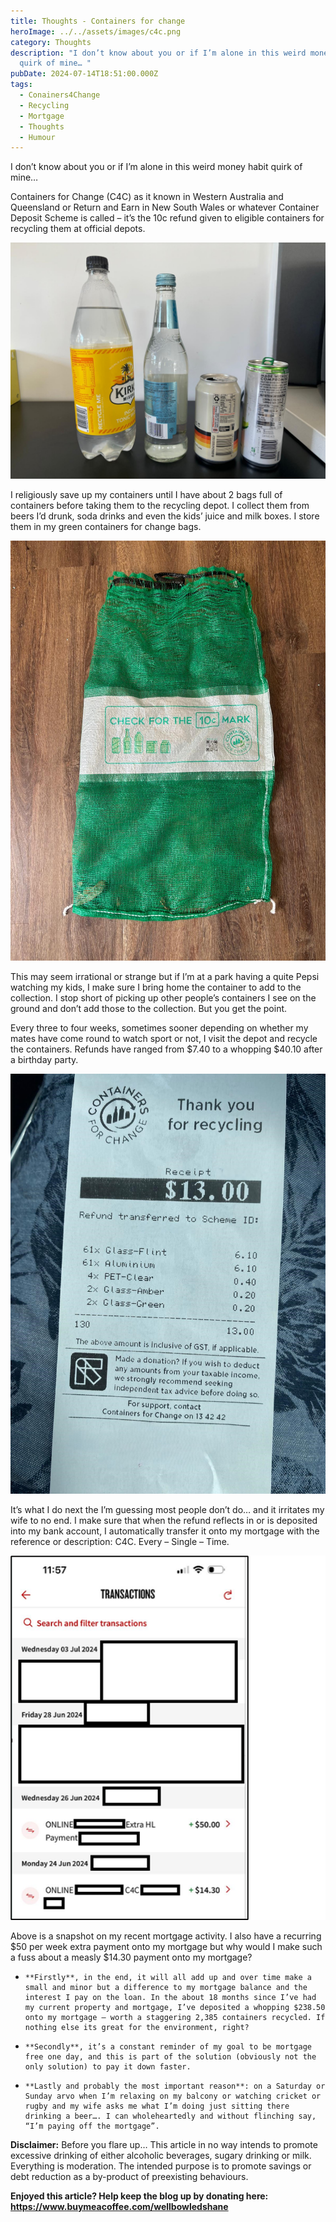 ```yaml
---
title: Thoughts - Containers for change
heroImage: ../../assets/images/c4c.png
category: Thoughts
description: "I don’t know about you or if I’m alone in this weird money habit
  quirk of mine… "
pubDate: 2024-07-14T18:51:00.000Z
tags:
  - Conainers4Change
  - Recycling
  - Mortgage
  - Thoughts
  - Humour
---
```

I don’t know about you or if I’m alone in this weird money habit quirk of mine… 

Containers for Change (C4C) as it known in Western Australia and Queensland or Return and Earn in New South Wales or whatever Container Deposit Scheme is called – it’s the 10c refund given to eligible containers for recycling them at official depots. 

![Containers for Change C4C](../../assets/images/c4c-containers.jpg "C4C")

I religiously save up my containers until I have about 2 bags full of containers before taking them to the recycling depot. I collect them from beers I’d drunk, soda drinks and even the kids’ juice and milk boxes. I store them in my green containers for change bags. 

![Containers for Change](../../assets/images/c4c-bag.jpg "C4C")

This may seem irrational or strange but if I’m at a park having a quite Pepsi watching my kids, I make sure I bring home the container to add to the collection. I stop short of picking up other people’s containers I see on the ground and don’t add those to the collection. But you get the point. 

Every three to four weeks, sometimes sooner depending on whether my mates have come round to watch sport or not, I visit the depot and recycle the containers. Refunds have ranged from $7.40 to a whopping $40.10 after a birthday party.

![Containers for Change C4C](../../assets/images/c4c-receipt.jpg "C4C")

It’s what I do next the I’m guessing most people don’t do… and it irritates my wife to no end. I make sure that when the refund reflects in or is deposited into my bank account, I automatically transfer it onto my mortgage with the reference or description: C4C. Every – Single – Time. 

![Containers for Change C4C](../../assets/images/c4c-mortgage-deposits.png "C4C")

Above is a snapshot on my recent mortgage activity. I also have a recurring $50 per week extra payment onto my mortgage but why would I make such a fuss about a measly $14.30 payment onto my mortgage? 

* ```
  **Firstly**, in the end, it will all add up and over time make a small and minor but a difference to my mortgage balance and the interest I pay on the loan. In the about 18 months since I’ve had my current property and mortgage, I’ve deposited a whopping $238.50 onto my mortgage – worth a staggering 2,385 containers recycled. If nothing else its great for the environment, right? 
  ```
* ```
  **Secondly**, it’s a constant reminder of my goal to be mortgage free one day, and this is part of the solution (obviously not the only solution) to pay it down faster. 
  ```
* ```
  **Lastly and probably the most important reason**: on a Saturday or Sunday arvo when I’m relaxing on my balcony or watching cricket or rugby and my wife asks me what I’m doing just sitting there drinking a beer…. I can wholeheartedly and without flinching say, “I’m paying off the mortgage”. 
  ```

**Disclaimer:** Before you flare up… This article in no way intends to promote excessive drinking of either alcoholic beverages, sugary drinking or milk. Everything is moderation. The intended purpose is to promote savings or debt reduction as a by-product of preexisting behaviours.

**Enjoyed this article? Help keep the blog up by donating here: https://www.buymeacoffee.com/wellbowledshane**
